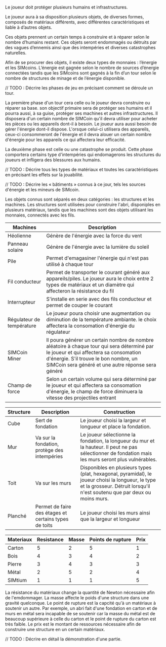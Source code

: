 Le joueur doit protéger plusieurs humains et infrastructures.

Le joueur aura à sa disposition plusieurs objets, de diverses formes, composés de matériaux différents, avec différentes caractéristiques et liable à d’autres objets.

Ces objets prennent un certain temps à construire et à réparer selon le nombre d’humains restant. Ces objets seront endommagés ou détruits par des vagues d’ennemis ainsi que des intempéries et diverses catastrophes naturelles.

Afin de se procurer des objets, il existe deux types de monnaies : l’énergie et les SIMcoins. L’énergie est gagnée selon le nombre de sources d’énergie connectées tandis que les SIMcoins sont gagnés à la fin d’un tour selon le nombre de structures de minage et de l’énergie disponible.

// TODO : Décrire les phases de jeu en précisant comment se déroule un tour.

La première phase d'un tour cera celle ou le joueur devra construire ou réparer sa base. son objectif primaire sera de protéger ses humains et il pourra aussi, à sa guise, protéger ses machines et autres infrastructures. Il disposera d'un certain nombre de SIMCoin qu'il devra utiliser pour acheter les pièces ou les appareils dont-il à besoin. Le joueur aura aussi besoin de gérer l'énergie dont-il dispose. L'orsque celui-ci utilisera des appareils, ceux-ci consommeront de l'énergie et il devra alouer un certain nombre d'énergie pour les appareils ce qui affectera leur efficacité.

La deuxième phase est celle ou une catastrophe se produit. Cette phase comportera certains type d'intempéries qui endomagerons les structures du joueurs et infligera des blessures aux humains.

// TODO : Décrire tous les types de matériaux et toutes les caractéristiques en précisant les effets sur la jouabilité.

// TODO : Décrire les « bâtiments » connus à ce jour, tels les sources d'énergie et les mineurs de SIMcoin.

Les objets connus sont séparés en deux catégories : les structures et les machines. Les structures sont utilisées pour construire l'abri, disponiples en plusieurs matériaux, tandis que les machines sont des objets utilisant les monnaies, connectés avec les fils.

Machines | Description
------------ | -------------
Héolienne | Génère de l'énergie avec la force du vent
Panneau solaire | Génère de l'énergie avec la lumière du soleil
Pile | Permet d'emagasiner l'énergie qui n'est pas utilisé à chaque tour
Fil conducteur | Permet de transporter le courant généré aux appareils/piles. Le joueur aura le choix entre 2 types de matériaux et un diamètre qui affecteron la résistance du fil
Interrupteur | S'installe en serie avec des fils conducteur et permet de couper le courant
Régulateur de température | Le joueur poura choisir une augmentation ou diminution de la température ambiante. le choix affectera la consomation d'énergie du régulateur
SIMCoin Miner | Il poura générer un certain nombre de nombre aléatoire à chaque tour qui sera déterminé par le joueur et qui affectera sa consomation d'énergie. S'il trouve le bon nombre, un SIMCoin sera généré et une autre réponse sera généré
Champ de force | Selon un certain volume qui sera déterminé par le joueur et qui affectera sa consomation d'énergie, le champ de force diminuera la vitesse des projectiles entrant

Structure | Description | Construction 
------------ | ------------- | ------------- 
Cube | Sert de fondation | Le joueur choisi la largeur et longueur et place la fondation. 
Mur | Va sur la fondation, protège des intempéries | Le joueur sélectionne la fondation, la longueur du mur et la hauteur. Il peut ne pas sélectionner de fondation mais les murs seront plus vulnérables. 
Toit | Va sur les murs | Disponibles en plusieurs types (plat, hexagonal, pyramidal), le joueur choisi la longueur, le type et la grosseur. Détruit lorsqu'il n'est soutenu que par deux ou moins murs. 
Planché | Permet de faire des étages et certains types de toits | Le joueur choisi les murs ainsi que la largeur et longueur

 Materiaux | Resistance | Masse | Points de rupture | Prix
 ------------ | ------------- | ------------ | ------------- | ------------
 Carton | 5 | 2 | 5 | 1
 Bois | 4 | 3 | 4 | 2
 Pierre | 3 | 4 | 3 | 3
 Métal | 2 | 5 | 2 | 4
 SIMtium | 1 | 1 | 1 | 5
 
La résistance du matériaux change la quantité de Newton nécessaire afin de l'emdommager. La masse affecte le poids d'une structure dans une gravité quelconque. Le point de rupture est la capcité qu'à un matériaux à soutenir un autre. Par exemple, un abri fait d'une fondation en carton et de murs en métal sera incapable de se soutenir car la masse du métal est de beaucoup supérieure à celle du carton et le point de rupture du carton est très faible. Le prix est le montant de ressources nécessaire afin de construire une structure en un certain matériaux. 

// TODO : Décrire en détail la démonstration d'une partie.
